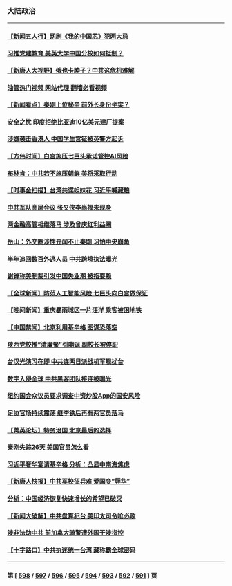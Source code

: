 ### 大陆政治
---
#### [【新闻五人行】网剧《我的中国芯》犯两大忌](../../pages/ncid277/n14040094.md?07230845) 
#### [习推党建教育 美英大学中国分校如何抵制？](../../pages/ncid277/n14039715.md?07230845) 
#### [【新唐人大视野】俄也卡脖子？中共这危机难解](../../pages/ncid277/n14040088.md?07230845) 
#### [油管热门视频 网站代理 翻墙必看视频](http://138.2.39.72:81/youtube.html?epic-marker?07230845)
#### [【新闻看点】秦刚上位秘辛 前外长身份坐实？](../../pages/ncid277/n14040041.md?07230845) 
#### [安全之忧 印度拒绝比亚迪10亿美元建厂提案](../../pages/ncid277/n14040034.md?07230845) 
#### [涉嫌袭击香港人 中国学生宫钲被英警方起诉](../../pages/ncid277/n14040051.md?07230845) 
#### [【方伟时间】白宫施压七巨头承诺管控AI风险](../../pages/ncid277/n14040044.md?07230845) 
#### [布林肯：中共若不施压朝鲜 美将采取行动](../../pages/ncid277/n14040025.md?07230845) 
#### [【时事金扫描】台湾共谍姐妹花 习近平喊藏粮](../../pages/ncid277/n14039977.md?07230845) 
#### [中共军队高层会议 张又侠李尚福未现身](../../pages/ncid277/n14039929.md?07230845) 
#### [两金融高管相继落马 涉及曾庆红利益圈](../../pages/ncid277/n14039918.md?07230845) 
#### [岳山：外交圈涉性丑闻不止秦刚 习怕中央崩角](../../pages/ncid277/n14039925.md?07230845) 
#### [半年追回数百外逃人员 中共跨境执法曝光](../../pages/ncid277/n14039923.md?07230845) 
#### [谢锋称美制裁引发中国失业潮 被指耍赖](../../pages/ncid277/n14039781.md?07230845) 
#### [【全球新闻】防范人工智能风险 七巨头向白宫做保证](../../pages/ncid277/n14039898.md?07230845) 
#### [【晚间新闻】重庆暴雨城区一片汪洋 乘客被困地铁](../../pages/ncid277/n14039897.md?07230845) 
#### [【中国禁闻】北京利用基辛格 图谋恐落空](../../pages/ncid277/n14039363.md?07230845) 
#### [陕西党校推“清廉餐”引嘲讽 副校长被停职](../../pages/ncid277/n14039889.md?07230845) 
#### [台汉光演习在即 中共连两日派战机军舰扰台](../../pages/ncid277/n14039879.md?07230845) 
#### [数字入侵全球 中共黑客团队接连被曝光](../../pages/ncid277/n14039577.md?07230845) 
#### [纽约国会众议员要求调查中资炒股App的国安风险](../../pages/ncid277/n14039791.md?07230845) 
#### [足协官场持续震荡 继李铁后再有两官员落马](../../pages/ncid277/n14039277.md?07230845) 
#### [【菁英论坛】特务治国 北京最后的选择](../../pages/ncid277/n14039693.md?07230845) 
#### [秦刚失踪26天 美国官员怎么看](../../pages/ncid277/n14039694.md?07230845) 
#### [习近平奢华宴请基辛格 分析：凸显中南海焦虑](../../pages/ncid277/n14039627.md?07230845) 
#### [【新唐人快报】中共军校征兵难 爱国变“辱华”](../../pages/ncid277/n14039657.md?07230845) 
#### [分析：中国经济恢复快速增长的希望已破灭](../../pages/ncid277/n14039609.md?07230845) 
#### [【新闻大破解】中共盘算犯台 美印太司令呛必败](../../pages/ncid277/n14039523.md?07230845) 
#### [涉非法助中共 前加拿大骑警遭外国干涉指控](../../pages/ncid277/n14039562.md?07230845) 
#### [【十字路口】中共执迷统一台湾 藏称霸全球密码](../../pages/ncid277/n14039462.md?07230845) 

---
#### 第 [ [598](./598.md?07230845) / [597](./597.md?07230845) / [596](./596.md?07230845) / [595](./595.md?07230845) / [594](./594.md?07230845) / [593](./593.md?07230845) / [592](./592.md?07230845) / [591](./591.md?07230845) ] 页
